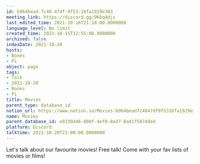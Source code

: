 ```yaml
---
id: b964bead-7c40-47df-9f53-1bfa1929e303
meeting_link: https://discord.gg/9Kbq4djs
last_edited_time: 2021-10-16T21:18:00.0000000
language_level: No limit
created_time: 2021-10-15T12:55:00.0000000
archived: false
indexDate: 2021-10-20
hosts:
- Bones
- Pi
object: page
tags:
- Talk
- 2021-10-20
- Bones
- Pi
title: Movies
parent_type: database_id
notion_url: https://www.notion.so/Movies-b964bead7c4047df9f531bfa1929e303
name: Movies
parent_database_id: e9339446-880f-4ef0-8ad7-8ad1f507dded
platform: Discord
talktime: 2021-10-20T21:00:00.0000000
---
```


Let's talk about our favourite movies!
Free talk! Come with your fav lists of movies or films!


